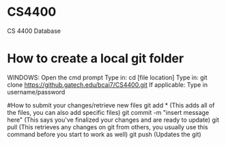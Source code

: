 # CS4400
CS 4400 Database
# How to create a local git folder
WINDOWS:
Open the cmd prompt
Type in: cd [file location]
Type in: git clone https://github.gatech.edu/bcai7/CS4400.git
If applicable: Type in username/password

#How to submit your changes/retrieve new files
git add * (This adds all of the files, you can also add specific files)
git commit -m "insert message here" (This says you've finalized your changes and are ready to update)
git pull (This retrieves any changes on git from others, you usually use this command before you start to work as well)
git push (Updates the git)